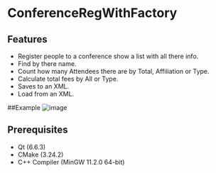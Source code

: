 # ConferenceRegWithFactory

 ## Features
 * Register people to a conference show a list with all there info.
 * Find by there name.
 * Count how many Attendees there are by Total, Affiliation or Type.
 * Calculate total fees by All or Type.
 * Saves to an XML.
 * Load from an XML.

##Example
![image](https://github.com/user-attachments/assets/e7bd7796-a049-4ede-a026-a9182e4737d5)

## Prerequisites 
* Qt (6.6.3)
* CMake (3.24.2)
* C++ Compiler (MinGW 11.2.0 64-bit)
